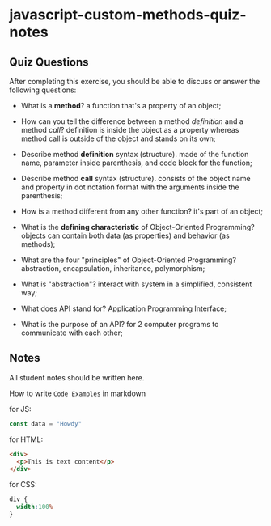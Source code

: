 # javascript-custom-methods-quiz-notes

## Quiz Questions

After completing this exercise, you should be able to discuss or answer the following questions:

- What is a **method**?
a function that's a property of an object;

- How can you tell the difference between a method
_definition_ and a method _call_?
definition is inside the object as a property whereas method call is outside of the object and stands on its own;

- Describe method **definition** syntax (structure).
made of the function name, parameter inside parenthesis, and code block for the function;

- Describe method **call** syntax (structure).
consists of the object name and property in dot notation format with the arguments inside the parenthesis;

- How is a method different from any other function?
it's part of an object;

- What is the **defining characteristic** of Object-Oriented Programming?
objects can contain both data (as properties) and behavior (as methods);

- What are the four "principles" of Object-Oriented Programming?
abstraction, encapsulation, inheritance, polymorphism;

- What is "abstraction"?
interact with system in a simplified, consistent way;

- What does API stand for?
Application Programming Interface;

- What is the purpose of an API?
for 2 computer programs to communicate with each other;

## Notes

All student notes should be written here.


How to write `Code Examples` in markdown

for JS:
```javascript
const data = "Howdy"
```

for HTML:
```html
<div>
  <p>This is text content</p>
</div>
```

for CSS:
```css
div {
  width:100%
}
```
